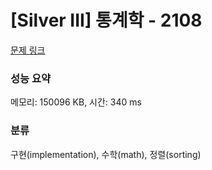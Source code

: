 # [Silver III] 통계학 - 2108 

[문제 링크](https://www.acmicpc.net/problem/2108) 

### 성능 요약

메모리: 150096 KB, 시간: 340 ms

### 분류

구현(implementation), 수학(math), 정렬(sorting)

